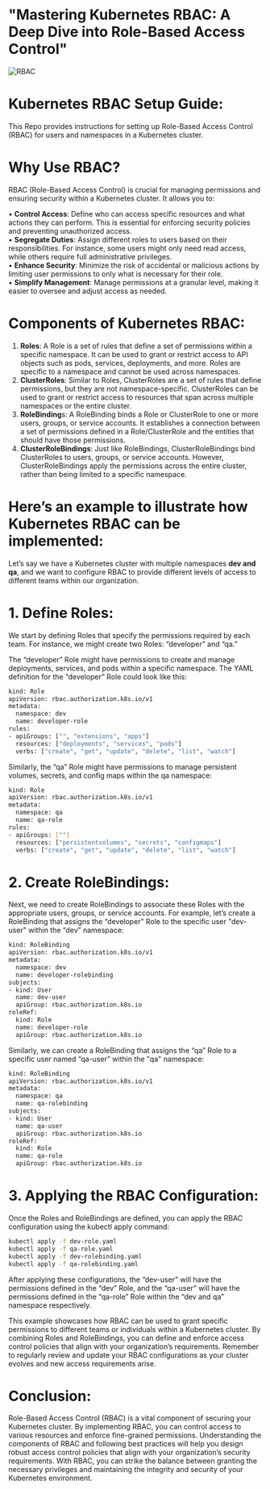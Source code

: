 # "Mastering Kubernetes RBAC: A Deep Dive into Role-Based Access Control"

![RBAC](https://github.com/user-attachments/assets/43f5249d-f50c-4efe-a93e-f7f77442ef53)



# Kubernetes RBAC Setup Guide:
This Repo provides instructions for setting up Role-Based Access Control (RBAC) for users and namespaces in a Kubernetes cluster.

# Why Use RBAC?

RBAC (Role-Based Access Control) is crucial for managing permissions and ensuring security within a Kubernetes cluster. It allows you to: 


•	**Control Access**: Define who can access specific resources and what actions they can perform. This is essential for enforcing security policies and preventing unauthorized access. \
•	**Segregate Duties**: Assign different roles to users based on their responsibilities. For instance, some users might only need read access, while others require full administrative privileges. \
•	**Enhance Security**: Minimize the risk of accidental or malicious actions by limiting user permissions to only what is necessary for their role. \
•	**Simplify Management**: Manage permissions at a granular level, making it easier to oversee and adjust access as needed.


# Components of Kubernetes RBAC:

1.	**Roles**: A Role is a set of rules that define a set of permissions within a specific namespace. It can be used to grant or restrict access to API objects such as pods, services, deployments, and more. Roles are specific to a namespace and cannot be used across namespaces.
2.	**ClusterRoles**: Similar to Roles, ClusterRoles are a set of rules that define permissions, but they are not namespace-specific. ClusterRoles can be used to grant or restrict access to resources that span across multiple namespaces or the entire cluster.
3.	**RoleBinding**s: A RoleBinding binds a Role or ClusterRole to one or more users, groups, or service accounts. It establishes a connection between a set of permissions defined in a Role/ClusterRole and the entities that should have those permissions.
4.	**ClusterRoleBindings**: Just like RoleBindings, ClusterRoleBindings bind ClusterRoles to users, groups, or service accounts. However, ClusterRoleBindings apply the permissions across the entire cluster, rather than being limited to a specific namespace.


# Here’s an example to illustrate how Kubernetes RBAC can be implemented:

Let’s say we have a Kubernetes cluster with multiple namespaces **dev and qa**, and we want to configure RBAC to provide different levels of access to different teams within our organization.

# 1. Define Roles: 
We start by defining Roles that specify the permissions required by each team. For instance, we might create two Roles: “developer” and “qa.”

The “developer” Role might have permissions to create and manage deployments, services, and pods within a specific namespace. The YAML definition for the “developer” Role could look like this:


```bash
kind: Role
apiVersion: rbac.authorization.k8s.io/v1
metadata:
  namespace: dev
  name: developer-role
rules:
- apiGroups: ["", "extensions", "apps"]
  resources: ["deployments", "services", "pods"]
  verbs: ["create", "get", "update", "delete", "list", "watch"]
```


Similarly, the “qa” Role might have permissions to manage persistent volumes, secrets, and config maps within the qa namespace:
```bash
kind: Role
apiVersion: rbac.authorization.k8s.io/v1
metadata:
  namespace: qa
  name: qa-role
rules:
- apiGroups: [""]
  resources: ["persistentvolumes", "secrets", "configmaps"]
  verbs: ["create", "get", "update", "delete", "list", "watch"]
```

# 2. Create RoleBindings: 

Next, we need to create RoleBindings to associate these Roles with the appropriate users, groups, or service accounts. For example, let’s create a RoleBinding that assigns the “developer” Role to the specific user "dev-user" within the “dev” namespace:

```bash
kind: RoleBinding
apiVersion: rbac.authorization.k8s.io/v1
metadata:
  namespace: dev
  name: developer-rolebinding
subjects:
- kind: User
  name: dev-user
  apiGroup: rbac.authorization.k8s.io
roleRef:
  kind: Role
  name: developer-role
  apiGroup: rbac.authorization.k8s.io
```


Similarly, we can create a RoleBinding that assigns the “qa” Role to a specific user named “qa-user” within the "qa" namespace:

```bash
kind: RoleBinding
apiVersion: rbac.authorization.k8s.io/v1
metadata:
  namespace: qa
  name: qa-rolebinding
subjects:
- kind: User
  name: qa-user
  apiGroup: rbac.authorization.k8s.io
roleRef:
  kind: Role
  name: qa-role
  apiGroup: rbac.authorization.k8s.io
```


# 3. Applying the RBAC Configuration:

Once the Roles and RoleBindings are defined, you can apply the RBAC configuration using the kubectl apply command:

```bash
kubectl apply -f dev-role.yaml
kubectl apply -f qa-role.yaml
kubectl apply -f dev-rolebinding.yaml
kubectl apply -f qa-rolebinding.yaml
```

 
 After applying these configurations, the “dev-user” will have the permissions defined in the “dev” Role, and the “qa-user” will have the permissions defined in the “qa-role” Role within the “dev and qa” namespace respectively.

This example showcases how RBAC can be used to grant specific permissions to different teams or individuals within a Kubernetes cluster. By combining Roles and RoleBindings, you can define and enforce access control policies that align with your organization’s requirements. Remember to regularly review and update your RBAC configurations as your cluster evolves and new access requirements arise.


# Conclusion:

Role-Based Access Control (RBAC) is a vital component of securing your Kubernetes cluster. By implementing RBAC, you can control access to various resources and enforce fine-grained permissions. Understanding the components of RBAC and following best practices will help you design robust access control policies that align with your organization’s security requirements. With RBAC, you can strike the balance between granting the necessary privileges and maintaining the integrity and security of your Kubernetes environment.








